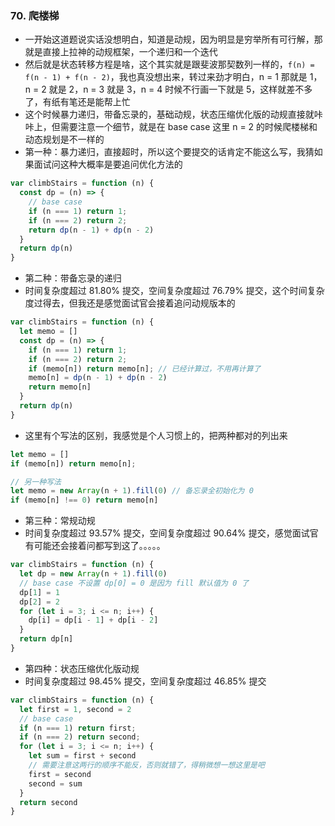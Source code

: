 ### 70. 爬楼梯

* 一开始这道题说实话没想明白，知道是动规，因为明显是穷举所有可行解，那就是直接上拉神的动规框架，一个递归和一个迭代
* 然后就是状态转移方程是啥，这个其实就是跟斐波那契数列一样的，`f(n) = f(n - 1) + f(n - 2)`，我也真没想出来，转过来劲才明白，n = 1 那就是 1，n = 2 就是 2，n = 3 就是 3，n = 4 时候不行画一下就是 5，这样就差不多了，有纸有笔还是能帮上忙
* 这个时候暴力递归，带备忘录的，基础动规，状态压缩优化版的动规直接就咔咔上，但需要注意一个细节，就是在 base case 这里 n = 2 的时候爬楼梯和动态规划是不一样的
* 第一种：暴力递归，直接超时，所以这个要提交的话肯定不能这么写，我猜如果面试问这种大概率是要追问优化方法的

```js
var climbStairs = function (n) {
  const dp = (n) => {
    // base case
    if (n === 1) return 1;
    if (n === 2) return 2;
    return dp(n - 1) + dp(n - 2)
  }
  return dp(n)
}
```

* 第二种：带备忘录的递归
* 时间复杂度超过 81.80% 提交，空间复杂度超过 76.79% 提交，这个时间复杂度过得去，但我还是感觉面试官会接着追问动规版本的

```js
var climbStairs = function (n) {
  let memo = []
  const dp = (n) => {
    if (n === 1) return 1;
    if (n === 2) return 2;
    if (memo[n]) return memo[n]; // 已经计算过，不用再计算了
    memo[n] = dp(n - 1) + dp(n - 2)
    return memo[n]
  }
  return dp(n)
}
```

* 这里有个写法的区别，我感觉是个人习惯上的，把两种都对的列出来

```js
let memo = []
if (memo[n]) return memo[n];

// 另一种写法
let memo = new Array(n + 1).fill(0) // 备忘录全初始化为 0
if (memo[n] !== 0) return memo[n]
```

* 第三种：常规动规
* 时间复杂度超过 93.57% 提交，空间复杂度超过 90.64% 提交，感觉面试官有可能还会接着问都写到这了。。。。。

```js
var climbStairs = function (n) {
  let dp = new Array(n + 1).fill(0)
  // base case 不设置 dp[0] = 0 是因为 fill 默认值为 0 了
  dp[1] = 1
  dp[2] = 2
  for (let i = 3; i <= n; i++) {
    dp[i] = dp[i - 1] + dp[i - 2]
  }
  return dp[n]
}
```

* 第四种：状态压缩优化版动规
* 时间复杂度超过 98.45% 提交，空间复杂度超过 46.85% 提交

```js
var climbStairs = function (n) {
  let first = 1, second = 2
  // base case
  if (n === 1) return first;
  if (n === 2) return second;
  for (let i = 3; i <= n; i++) {
    let sum = first + second
    // 需要注意这两行的顺序不能反，否则就错了，得稍微想一想这里是吧
    first = second
    second = sum
  }
  return second
}
```

